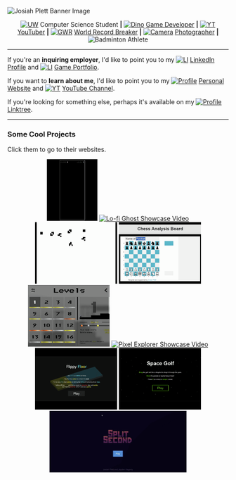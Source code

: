 ![Josiah Plett Banner Image](https://user-images.githubusercontent.com/65507438/182953399-c0e6de56-e5ab-4608-adcf-d2ec56a1d429.jpg)
<p align="center">
<a href="https://www.linkedin.com/in/josiahplett/"><img src="https://user-images.githubusercontent.com/65507438/182956438-1653ac5c-f478-4a73-81b6-618cd919aef8.png" alt="UW" height="16px"/></a> 
Computer Science Student <strong>|</strong> 
<a href="https://www.plett.dev/split-second"><img src="https://user-images.githubusercontent.com/65507438/182959738-a150e32f-2ea2-4fcb-abd1-41c6ae4d69d4.png" alt="Dino" height="16px"/></a> 
<a href="https://www.plett.dev/games">Game Developer</a> <strong>|</strong> 
<a href="https://www.youtube.com/josiahplett"><img src="https://user-images.githubusercontent.com/65507438/182969500-883fdf59-04df-468d-b827-96060feef662.png" alt="YT" height="16px"/></a> 
<a href="https://www.youtube.com/josiahplett">YouTuber</a> <strong>|</strong> 
<a href="https://youtu.be/euEsvBd13A8?t=190"><img src="https://user-images.githubusercontent.com/65507438/182959287-128f5ea5-680c-4540-bead-c68790775357.png" alt="GWR" height="16px"/></a> 
<a href="https://www.plett.dev/features">World Record Breaker</a> <strong>|</strong> 
<a href="https://www.plett.dev/photography"><img src="https://user-images.githubusercontent.com/65507438/182958267-e5bca3b2-4f28-47b1-bc44-6fce2a82b61f.png" alt="Camera" height="16px"/></a> 
<a href="https://www.plett.dev/More/photography">Photographer</a> <strong>|</strong> 
<img src="https://user-images.githubusercontent.com/65507438/182959868-c79db324-d184-497b-813c-94f0b68b00bd.png" alt="Badminton" height="16px"/> 
Athlete
</p>

---

If you're an **inquiring employer**, I'd like to point you to my <a href="https://www.linkedin.com/in/josiahplett/"><img src="https://user-images.githubusercontent.com/65507438/182967307-197669fc-b621-44a4-88d6-fb4cb874d8bd.png" alt="LI" height="16px"/></a> [LinkedIn Profile](https://www.linkedin.com/in/josiahplett/) and <a href="https://www.plett.dev/games"><img src="https://user-images.githubusercontent.com/65507438/182968445-33dd7453-cf61-4101-89a9-02a889ce3fc6.png" alt="LI" height="16px"/></a> [Game Portfolio](https://www.plett.dev/games).

If you want to **learn about me**, I'd like to point you to my <a href="https://www.plett.dev"><img src="https://user-images.githubusercontent.com/65507438/182969271-d4fea540-02d8-464f-8caf-1d54d2634e04.png" alt="Profile" height="16px"/></a> [Personal Website](https://www.plett.dev) and <a href="https://www.youtube.com/josiahplett"><img src="https://user-images.githubusercontent.com/65507438/182969500-883fdf59-04df-468d-b827-96060feef662.png" alt="YT" height="16px"/></a> [YouTube Channel](https://www.youtube.com/josiahplett).

If you're looking for something else, perhaps it's available on my <a href="[https://www.plett.dev](https://linktr.ee/josiahplett)"><img src="https://user-images.githubusercontent.com/65507438/182969828-c7d4e9bf-b957-4751-bb91-0b5bd1bb93c6.png" alt="Profile" height="16px"/></a> [Linktree](https://linktr.ee/josiahplett).

---

### Some Cool Projects

Click them to go to their websites.

<p float="left" align="center">
<a href="https://plett.fun/pentris"><img src="https://github.com/plettj/plettj/blob/main/showcase_videos/pentris_showcase.gif" alt="Pentris Showcase Video" height="140px"/></a>
<a href="https://itch.io/jam/uw-game-dev-club-fall-2032-game-jam/rate/2340160"><img src="https://github.com/plettj/lofi_ghost/blob/main/display_files/lofi_ghost_showcase.gif" alt="Lo-fi Ghost Showcase Video" height="140px"/></a>
<a href="https://www.plett.dev/More/game-of-life"><img src="https://github.com/plettj/plettj/blob/main/showcase_videos/game_of_life_showcase_1.gif" alt="Conway's Game of Life Showcase Video" height="140px"/></a>
<a href="https://analysisboard.surge.sh/"><img src="https://github.com/plettj/plettj/blob/main/showcase_videos/chess_analysis_showcase.gif" alt="Chess Analysis Board Showcase Video" height="140px"/></a>
<a href="https://www.coolmathgames.com/0-split-second"><img src="https://github.com/plettj/SplitSecond/blob/main/youtube/split_second_showcase_2.gif" alt="Split Second Showcase Video" height="140px"/></a>
<a href="https://pixelexplorer.surge.sh/"><img src="https://github.com/plettj/Pixel-Explorer/blob/master/display_assets/pixel_explorer_showcase.gif" alt="Pixel Explorer Showcase Video" height="140px"/></a>
<a href="https://plettdev.itch.io/flippyfloor"><img src="https://github.com/plettj/plettj/blob/main/showcase_videos/flippy_floor_showcase.gif" alt="Flippy Floor Showcase Video" height="140px"/></a>
<a href="https://spacegolf.surge.sh/"><img src="https://github.com/plettj/plettj/blob/main/showcase_videos/space_golf_showcase.gif" alt="Space Golf Showcase Video" height="140px"/></a>
<a href="https://devpost.com/software/split-second"><img src="https://github.com/plettj/plettj/blob/main/showcase_videos/split_second_v1_showcase.gif" alt="Split Second V1 Showcase Video" height="140px"/></a>
</p>

<!-- Not sure if I'll add more to this. This seems quite apt. -->
